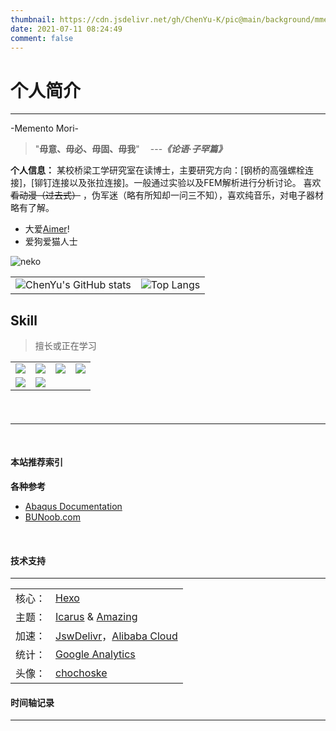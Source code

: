 ```yaml
---
thumbnail: https://cdn.jsdelivr.net/gh/ChenYu-K/pic@main/background/mmexport1602815842023.jpg
date: 2021-07-11 08:24:49
comment: false
---
```


# 个人简介

---
-Memento Mori-
>"**毋意、毋必、毋固、毋我**" &thinsp; &thinsp; ---***《论语·子罕篇》***

**个人信息：**
 某校桥梁工学研究室在读博士，主要研究方向：[钢桥的高强螺栓连接]，[铆钉连接以及张拉连接]。一般通过实验以及FEM解析进行分析讨论。
 喜欢 ~~看动漫（过去式）~~ ，伪军迷（略有所知却一问三不知），喜欢纯音乐，对电子器材略有了解。
<br>

+ 大爱[Aimer](https://www.aimer-web.jp/)!
+ 爱狗爱猫人士
  
<div class="justified-gallery"> 

![neko](https://cdn.jsdelivr.net/gh/ChenYu-K/pic@main/acg/neko1.gif)

</div>

|||
|---|---|
|![ChenYu's GitHub stats](https://github-readme-stats.vercel.app/api?username=ChenYu-K&show_icons=true&theme=radical)| ![Top Langs](https://github-readme-stats.vercel.app/api/top-langs/?username=ChenYu-K&layout=compact&hide=css,SCSS,html)|

<!-- <div class="img-y">

![ChenYu's GitHub stats](https://github-readme-stats.vercel.app/api?username=ChenYu-K&show_icons=true&theme=radical) ![Top Langs](https://github-readme-stats.vercel.app/api/top-langs/?username=ChenYu-K&layout=compact&hide=css,SCSS,html) </div> -->

<!-- <a href="https://github.com/ChenYu-K/Data-Processing">
  <img align="center" src="https://github-readme-stats.vercel.app/api/pin/?username=ChenYu-K&repo=Data-Processing" />
</a> -->
 
## Skill


> 擅长或正在学习

| | | | |
|---|---|---|---|
|![](https://progress-bar.dev/70/?title=Bridge_Engineer) |![](https://progress-bar.dev/50/?title=FEM_Analysis)|![](https://progress-bar.dev/50/?title=Solid_mechanics) |![](https://progress-bar.dev/30/?title=Python)|
|![](https://progress-bar.dev/10/?title=Javascript) |![](https://progress-bar.dev/27/?title=Age)||
<div class="img-y">
</div>

<br>

#### 

---

<br>

#### 本站推荐索引

**各种参考**
+ [Abaqus Documentation](https://help.3ds.com/2020/English/DSSIMULIA_Established/SIMULIA_Established_FrontmatterMap/sim-r-DSDocAbaqus.htm?ContextScope=all)
+ [BUNoob.com](https://www.runoob.com/)

<br>

#### 技术支持

---

|||
|---|---|
核心：|[Hexo](https://hexo.io/)
主题：|[Icarus](https://github.com/ppoffice/hexo-theme-icarus) & [Amazing](https://github.com/removeif/hexo-theme-amazing)
加速：|[JswDelivr](https://www.jsdelivr.com/)，[Alibaba Cloud](alibabacloud.com)
统计：|[Google Analytics](https://analytics.google.com/)
头像：|[chochoske](https://www.pixiv.net/users/316333)

#### 时间轴记录

---

<div class="time-axis-main">
	<ul class="time-axis"></ul>
</div>
<script src="https://cdn.jsdelivr.net/gh/ChenYu-K/ChenYu-K.github.io@master/js/about-me.js"></script>
<br>

<!-- #### 大家都来自哪儿

<script type="text/javascript" src="//rf.revolvermaps.com/0/0/6.js?i=57pzg8p2341&amp;m=7&amp;c=e63100&amp;cr1=ffffff&amp;f=arial&amp;l=0&amp;bv=90&amp;lx=-420&amp;ly=420&amp;hi=20&amp;he=7&amp;hc=a8ddff&amp;rs=80" async="async"></script>

<br> -->